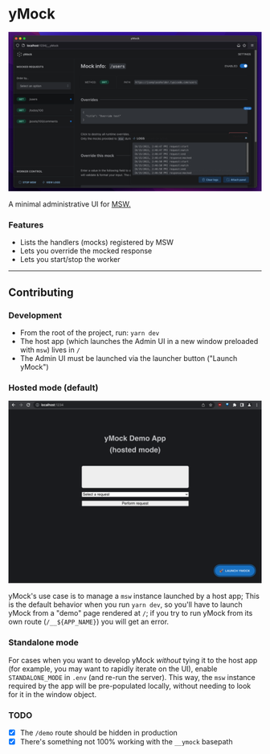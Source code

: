 # yMock

![yMock home](.preview/scrn-04.png)

A minimal administrative UI for [MSW.](https://mswjs.io)

### Features

- Lists the handlers (mocks) registered by MSW
- Lets you override the mocked response
- Lets you start/stop the worker

---

## Contributing

### Development

- From the root of the project, run: `yarn dev`
- The host app (which launches the Admin UI in a new window preloaded with `msw`) lives in `/`
- The Admin UI must be launched via the launcher button ("Launch yMock")

### Hosted mode (default)

![Demo app with launcher](.preview/scrn-03.png)

yMock's use case is to manage a `msw` instance launched by a host app;
This is the default behavior when you run `yarn dev`, so you'll have to launch
yMock from a "demo" page rendered at `/`; if you try to run yMock from
its own route (`/__${APP_NAME}`) you will get an error.

### Standalone mode

For cases when you want to develop yMock
_without_ tying it to the host app (for example,
you may want to rapidly iterate on the UI), enable
`STANDALONE_MODE` in `.env` (and re-run the server).
This way, the `msw` instance required by the app will
be pre-populated locally, without needing to look
for it in the window object.

### TODO

- [x] The `/demo` route should be hidden in production
- [x] There's something not 100% working with the `__ymock` basepath
